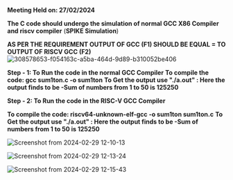 **Meeting Held on: 27/02/2024**

**The C code should undergo the simulation of normal GCC X86 Compiler and riscv compiler** (**SPIKE Simulation**) 

**AS PER THE REQUIREMENT OUTPUT OF GCC (F1) SHOULD BE EQUAL = TO OUTPUT OF RISCV GCC (F2)**
![308578653-f054163c-a5ba-464d-9d89-b310052be406](https://github.com/Animeshhhh15/VSDSQUADRON-MINI-/assets/160756499/149bedb7-e5f1-4a60-ae19-17284a3bec53)

**Step - 1: To Run the code in the normal GCC Compiler**
            **To compile the code: gcc sum1ton.c -o sum1ton**
            **To Get the output use "./a.out" : Here the output finds to be -Sum of numbers from 1 to 50 is 125250**

            
**Step - 2: To Run the code in the RISC-V GCC Compiler**

 **To compile the code: riscv64-unknown-elf-gcc -o sum1ton sum1ton.c**
  **To Get the output use "./a.out" : Here the output finds to be -Sum of numbers from 1 to 50 is 125250**

  
![Screenshot from 2024-02-29 12-10-13](https://github.com/Animeshhhh15/VSDSQUADRON-MINI-/assets/160756499/81a81287-6b23-45e0-8f3d-4668d2cbebbd)

  ![Screenshot from 2024-02-29 12-13-24](https://github.com/Animeshhhh15/VSDSQUADRON-MINI-/assets/160756499/db7a8377-858d-4b65-a1e5-ccfaa605b0b5)

  
![Screenshot from 2024-02-29 12-15-43](https://github.com/Animeshhhh15/VSDSQUADRON-MINI-/assets/160756499/bfe7011f-3a32-4752-baaf-dcdfa80da208)
